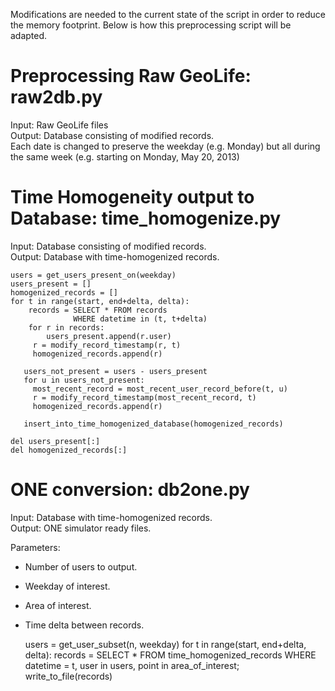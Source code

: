   Modifications are needed to the current state of the script in order to
reduce the memory footprint. Below is how this preprocessing script will
be adapted.

Preprocessing Raw GeoLife: raw2db.py
=========================

Input: Raw GeoLife files  
Output: Database consisting of modified records.  
  Each date is changed to preserve the weekday (e.g. Monday) but all during
  the same week (e.g. starting on Monday, May 20, 2013)


Time Homogeneity output to Database: time_homogenize.py
===================================

Input: Database consisting of modified records.  
Output: Database with time-homogenized records.  

    users = get_users_present_on(weekday)
    users_present = []
    homogenized_records = []
    for t in range(start, end+delta, delta):
        records = SELECT * FROM records
                  WHERE datetime in (t, t+delta)
        for r in records:
            users_present.append(r.user)
         r = modify_record_timestamp(r, t)
         homogenized_records.append(r)

       users_not_present = users - users_present
       for u in users_not_present:
         most_recent_record = most_recent_user_record_before(t, u)
         r = modify_record_timestamp(most_recent_record, t)
         homogenized_records.append(r)

       insert_into_time_homogenized_database(homogenized_records)

    del users_present[:]
    del homogenized_records[:]
      

ONE conversion: db2one.py
==============

Input: Database with time-homogenized records.  
Output: ONE simulator ready files.  

Parameters:
* Number of users to output.
* Weekday of interest.
* Area of interest.
* Time delta between records.

    users = get_user_subset(n, weekday)
    for t in range(start, end+delta, delta):
        records = SELECT * FROM time_homogenized_records
                  WHERE datetime = t,
                        user in users,
                        point in area_of_interest;
        write_to_file(records)
